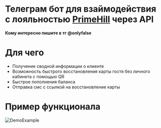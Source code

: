 # Телеграм бот для взаймодействия с лояльностью [PrimeHill](https://prime-hill.com/) через API
**Кому интересно пишите в тг @onlyfalse**

# Для чего
- Получение сводной информации о клиенте
- Возможность быстрого восстановления карты гостя без личного кабинета с помощью QR
- Быстрое пополнения баланса
- Отправка смс с ссылкой на восстановление карты


# Пример функционала
![DemoExample](https://github.com/ssjerat/telegrambot_PrimeHill-IIKO/blob/main/Example-PH-IIKO.gif)
